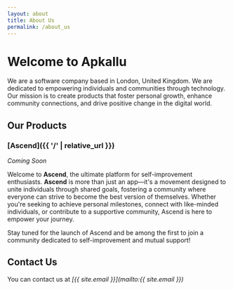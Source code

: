 ```yaml
---
layout: about
title: About Us
permalink: /about_us
---
```


# Welcome to Apkallu

We are a software company based in London, United Kingdom. We are dedicated to empowering individuals and communities through technology. Our mission is to create products that foster personal growth, enhance community connections, and drive positive change in the digital world.

## Our Products

### [Ascend]({{ '/' | relative_url }})
*Coming Soon*

Welcome to **Ascend**, the ultimate platform for self-improvement enthusiasts. **Ascend** is more than just an app—it's a movement designed to unite individuals through shared goals, fostering a community where everyone can strive to become the best version of themselves. Whether you're seeking to achieve personal milestones, connect with like-minded individuals, or contribute to a supportive community, Ascend is here to empower your journey.

Stay tuned for the launch of Ascend and be among the first to join a community dedicated to self-improvement and mutual support!

## Contact Us

You can contact us at _[{{ site.email }}](mailto:{{ site.email }})_